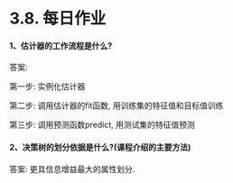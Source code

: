 # 3.8. 每日作业

#### 1、估计器的工作流程是什么?

答案:

第一步: 实例化估计器

第二步: 调用估计器的fit函数, 用训练集的特征值和目标值训练

第三步: 调用预测函数predict, 用测试集的特征值预测

#### 2、决策树的划分依据是什么?(课程介绍的主要方法)

答案: 更具信息增益最大的属性划分.